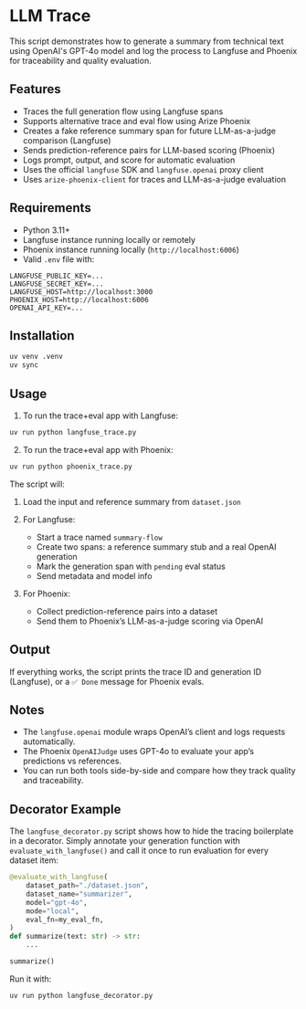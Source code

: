 # LLM Trace

This script demonstrates how to generate a summary from technical text using OpenAI's GPT-4o model and log the process to Langfuse and Phoenix for traceability and quality evaluation.

## Features

* Traces the full generation flow using Langfuse spans
* Supports alternative trace and eval flow using Arize Phoenix
* Creates a fake reference summary span for future LLM-as-a-judge comparison (Langfuse)
* Sends prediction-reference pairs for LLM-based scoring (Phoenix)
* Logs prompt, output, and score for automatic evaluation
* Uses the official `langfuse` SDK and `langfuse.openai` proxy client
* Uses `arize-phoenix-client` for traces and LLM-as-a-judge evaluation

## Requirements

* Python 3.11+
* Langfuse instance running locally or remotely
* Phoenix instance running locally (`http://localhost:6006`)
* Valid `.env` file with:

```
LANGFUSE_PUBLIC_KEY=...
LANGFUSE_SECRET_KEY=...
LANGFUSE_HOST=http://localhost:3000
PHOENIX_HOST=http://localhost:6006
OPENAI_API_KEY=...
```

## Installation

```bash
uv venv .venv
uv sync
```

## Usage

1. To run the trace+eval app with Langfuse:

```bash
uv run python langfuse_trace.py
```

2. To run the trace+eval app with Phoenix:

```bash
uv run python phoenix_trace.py
```

The script will:

1. Load the input and reference summary from `dataset.json`

2. For Langfuse:

   * Start a trace named `summary-flow`
   * Create two spans: a reference summary stub and a real OpenAI generation
   * Mark the generation span with `pending` eval status
   * Send metadata and model info

3. For Phoenix:

   * Collect prediction-reference pairs into a dataset
   * Send them to Phoenix’s LLM-as-a-judge scoring via OpenAI

## Output

If everything works, the script prints the trace ID and generation ID (Langfuse), or a `✅ Done` message for Phoenix evals.

## Notes

* The `langfuse.openai` module wraps OpenAI’s client and logs requests automatically.
* The Phoenix `OpenAIJudge` uses GPT-4o to evaluate your app’s predictions vs references.
* You can run both tools side-by-side and compare how they track quality and traceability.

## Decorator Example

The `langfuse_decorator.py` script shows how to hide the tracing boilerplate in
a decorator.  Simply annotate your generation function with
`evaluate_with_langfuse()` and call it once to run evaluation for every dataset
item:

```python
@evaluate_with_langfuse(
    dataset_path="./dataset.json",
    dataset_name="summarizer",
    model="gpt-4o",
    mode="local",
    eval_fn=my_eval_fn,
)
def summarize(text: str) -> str:
    ...

summarize()
```

Run it with:

```bash
uv run python langfuse_decorator.py
```
